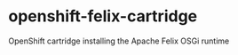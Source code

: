 openshift-felix-cartridge
=========================

OpenShift cartridge installing the Apache Felix OSGi runtime
